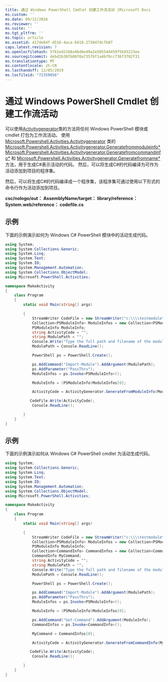 ```yaml
---
title: 通过 Windows PowerShell Cmdlet 创建工作流活动 |Microsoft Docs
ms.custom: ''
ms.date: 09/12/2016
ms.reviewer: ''
ms.suite: ''
ms.tgt_pltfrm: ''
ms.topic: article
ms.assetid: 4174e84f-d516-4aca-b418-273047dcfb07
caps.latest.revision: 7
ms.openlocfilehash: 5761ed2168a46d6ed9a2e50554d459f5b93223ee
ms.sourcegitcommit: debd2b38fb8070a7357bf1a4bf9cc736f3702f31
ms.translationtype: MT
ms.contentlocale: zh-CN
ms.lasthandoff: 12/05/2019
ms.locfileid: "72359656"
---
```

# <a name="creating-a-workflow-activity-from-a-windows-powershell-cmdlet"></a>通过 Windows PowerShell Cmdlet 创建工作流活动

可以使用[Activitygenerator](/dotnet/api/Microsoft.PowerShell.Activities.ActivityGenerator)类的方法将任何 Windows PowerShell 模块或 cmdlet 打包为工作流活动。 使用 [Microsoft.Powershell.Activities.Activitygenerator](/dotnet/api/Microsoft.PowerShell.Activities.ActivityGenerator) 类的 [Microsoft.Powershell.Activities.Activitygenerator.Generatefrommoduleinfo*](/dotnet/api/Microsoft.PowerShell.Activities.ActivityGenerator.GenerateFromModuleInfo)[Microsoft.Powershell.Activities.Activitygenerator.Generatefromcommandinfo*](/dotnet/api/Microsoft.PowerShell.Activities.ActivityGenerator.GenerateFromCommandInfo) 和 [Microsoft.Powershell.Activities.Activitygenerator.Generatefromname*](/dotnet/api/Microsoft.PowerShell.Activities.ActivityGenerator.GenerateFromName) 方法，用于生成C#表示活动的代码。 然后，可以将生成C#的代码编译为可作为活动添加到项目的程序集。

然后，可以将生成C#的代码编译成一个程序集，该程序集可通过使用以下形式的命令行作为活动添加到项目。

**csc/nologo/out： AssemblyName/target： library/reference： System.web/reference： codefile.cs**

## <a name="example"></a>示例

下面的示例演示如何为 Windows C# PowerShell 模块中的活动生成代码。

```csharp
using System;
using System.Collections.Generic;
using System.Linq;
using System.Text;
using System.IO;
using System.Management.Automation;
using System.Collections.ObjectModel;
using Microsoft.PowerShell.Activities;

namespace MakeActivity
{
    class Program
    {
        static void Main(string[] args)

        {
            StreamWriter CodeFile = new StreamWriter("c:\\\\testmodule\\codefile.cs");
            Collection<PSModuleInfo> ModuleInfos = new Collection<PSModuleInfo> { };
            PSModuleInfo ModuleInfo;
            string ActivityCode = "";
            string ModulePath = "";
            Console.Write("Type the full path and filename of the module to process:");
            ModulePath = Console.ReadLine();

            PowerShell ps = PowerShell.Create();

            ps.AddCommand("Import-Module").AddArgument(ModulePath);
            ps.AddParameter("PassThru");
            ModuleInfos = ps.Invoke<PSModuleInfo>();

            ModuleInfo = (PSModuleInfo)ModuleInfos[0];

            ActivityCode = ActivityGenerator.GenerateFromModuleInfo(ModuleInfo, "MyNamespace").First<String>();

           CodeFile.Write(ActivityCode);
            Console.ReadLine();

        }
    }
}

```

## <a name="example"></a>示例

下面的示例演示如何从 Windows C# PowerShell cmdlet 为活动生成代码。

```csharp
using System;
using System.Collections.Generic;
using System.Linq;
using System.Text;
using System.IO;
using System.Management.Automation;
using System.Collections.ObjectModel;
using Microsoft.PowerShell.Activities;

namespace MakeActivity
{
    class Program
    {
        static void Main(string[] args)

        {
            StreamWriter CodeFile = new StreamWriter("c:\\\\testmodule\\codefile.cs");
            Collection<PSModuleInfo> ModuleInfos = new Collection<PSModuleInfo> { };
            PSModuleInfo ModuleInfo;
            Collection<CommandInfo> CommandInfos = new Collection<CommandInfo> { };
            CommandInfo MyCommand;
            string ActivityCode = "";
            string ModulePath = "";
            Console.Write("Type the full path and filename of the module to process:");
            ModulePath = Console.ReadLine();

            PowerShell ps = PowerShell.Create();

            ps.AddCommand("Import-Module").AddArgument(ModulePath);
            ps.AddParameter("PassThru");
            ModuleInfos = ps.Invoke<PSModuleInfo>();

            ModuleInfo = (PSModuleInfo)ModuleInfos[0];

            ps.AddCommand("Get-Command").AddArgument(ModuleInfo);
            CommandInfos = ps.Invoke<CommandInfo>();

            MyCommand = CommandInfos[0];

            ActivityCode = ActivityGenerator.GenerateFromCommandInfo(MyCommand, "MyNamespace");

           CodeFile.Write(ActivityCode);
            Console.ReadLine();

        }
    }
}

```